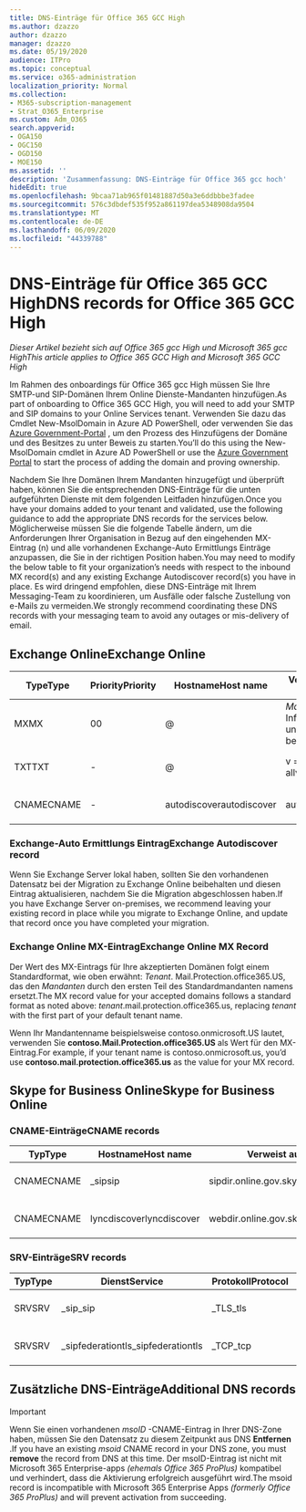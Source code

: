 ```yaml
---
title: DNS-Einträge für Office 365 GCC High
ms.author: dzazzo
author: dzazzo
manager: dzazzo
ms.date: 05/19/2020
audience: ITPro
ms.topic: conceptual
ms.service: o365-administration
localization_priority: Normal
ms.collection:
- M365-subscription-management
- Strat_O365_Enterprise
ms.custom: Adm_O365
search.appverid:
- OGA150
- OGC150
- OGD150
- MOE150
ms.assetid: ''
description: 'Zusammenfassung: DNS-Einträge für Office 365 gcc hoch'
hideEdit: true
ms.openlocfilehash: 9bcaa71ab965f01481887d50a3e6ddbbbe3fadee
ms.sourcegitcommit: 576c3dbdef535f952a861197dea5348908da9504
ms.translationtype: MT
ms.contentlocale: de-DE
ms.lasthandoff: 06/09/2020
ms.locfileid: "44339788"
---
```

# <a name="dns-records-for-office-365-gcc-high"></a><span data-ttu-id="f4399-103">DNS-Einträge für Office 365 GCC High</span><span class="sxs-lookup"><span data-stu-id="f4399-103">DNS records for Office 365 GCC High</span></span>

<span data-ttu-id="f4399-104">*Dieser Artikel bezieht sich auf Office 365 gcc High und Microsoft 365 gcc High*</span><span class="sxs-lookup"><span data-stu-id="f4399-104">*This article applies to Office 365 GCC High and Microsoft 365 GCC High*</span></span>

<span data-ttu-id="f4399-105">Im Rahmen des onboardings für Office 365 gcc High müssen Sie Ihre SMTP-und SIP-Domänen Ihrem Online Dienste-Mandanten hinzufügen.</span><span class="sxs-lookup"><span data-stu-id="f4399-105">As part of onboarding to Office 365 GCC High, you will need to add your SMTP and SIP domains to your Online Services tenant.</span></span>  <span data-ttu-id="f4399-106">Verwenden Sie dazu das Cmdlet New-MsolDomain in Azure AD PowerShell, oder verwenden Sie das [Azure Government-Portal](https://portal.azure.us) , um den Prozess des Hinzufügens der Domäne und des Besitzes zu unter Beweis zu starten.</span><span class="sxs-lookup"><span data-stu-id="f4399-106">You’ll do this using the New-MsolDomain cmdlet in Azure AD PowerShell or use the [Azure Government Portal](https://portal.azure.us) to start the process of adding the domain and proving ownership.</span></span>

<span data-ttu-id="f4399-107">Nachdem Sie Ihre Domänen Ihrem Mandanten hinzugefügt und überprüft haben, können Sie die entsprechenden DNS-Einträge für die unten aufgeführten Dienste mit dem folgenden Leitfaden hinzufügen.</span><span class="sxs-lookup"><span data-stu-id="f4399-107">Once you have your domains added to your tenant and validated, use the following guidance to add the appropriate DNS records for the services below.</span></span>  <span data-ttu-id="f4399-108">Möglicherweise müssen Sie die folgende Tabelle ändern, um die Anforderungen Ihrer Organisation in Bezug auf den eingehenden MX-Eintrag (n) und alle vorhandenen Exchange-Auto Ermittlungs Einträge anzupassen, die Sie in der richtigen Position haben.</span><span class="sxs-lookup"><span data-stu-id="f4399-108">You may need to modify the below table to fit your organization’s needs with respect to the inbound MX record(s) and any existing Exchange Autodiscover record(s) you have in place.</span></span>  <span data-ttu-id="f4399-109">Es wird dringend empfohlen, diese DNS-Einträge mit Ihrem Messaging-Team zu koordinieren, um Ausfälle oder falsche Zustellung von e-Mails zu vermeiden.</span><span class="sxs-lookup"><span data-stu-id="f4399-109">We strongly recommend coordinating these DNS records with your messaging team to avoid any outages or mis-delivery of email.</span></span>

## <a name="exchange-online"></a><span data-ttu-id="f4399-110">Exchange Online</span><span class="sxs-lookup"><span data-stu-id="f4399-110">Exchange Online</span></span>

| <span data-ttu-id="f4399-111">Type</span><span class="sxs-lookup"><span data-stu-id="f4399-111">Type</span></span> | <span data-ttu-id="f4399-112">Priority</span><span class="sxs-lookup"><span data-stu-id="f4399-112">Priority</span></span> | <span data-ttu-id="f4399-113">Hostname</span><span class="sxs-lookup"><span data-stu-id="f4399-113">Host name</span></span> | <span data-ttu-id="f4399-114">Verweist auf Adresse oder Wert</span><span class="sxs-lookup"><span data-stu-id="f4399-114">Points to address or value</span></span> | <span data-ttu-id="f4399-115">TTL</span><span class="sxs-lookup"><span data-stu-id="f4399-115">TTL</span></span> |
| --- | --- | --- | --- | --- |
| <span data-ttu-id="f4399-116">MX</span><span class="sxs-lookup"><span data-stu-id="f4399-116">MX</span></span> | <span data-ttu-id="f4399-117">0</span><span class="sxs-lookup"><span data-stu-id="f4399-117">0</span></span> | @ | <span data-ttu-id="f4399-118">*Mandanten*. Mail.Protection.office365.US (Weitere Informationen finden Sie weiter unten)</span><span class="sxs-lookup"><span data-stu-id="f4399-118">*tenant*.mail.protection.office365.us (see below for additional details)</span></span> | <span data-ttu-id="f4399-119">1 Hour</span><span class="sxs-lookup"><span data-stu-id="f4399-119">1 Hour</span></span> |
| <span data-ttu-id="f4399-120">TXT</span><span class="sxs-lookup"><span data-stu-id="f4399-120">TXT</span></span> | - | @ | <span data-ttu-id="f4399-121">v = spf1 include:SPF. Protection. office365. US-all</span><span class="sxs-lookup"><span data-stu-id="f4399-121">v=spf1 include:spf.protection.office365.us -all</span></span> | <span data-ttu-id="f4399-122">1 Hour</span><span class="sxs-lookup"><span data-stu-id="f4399-122">1 Hour</span></span> |
| <span data-ttu-id="f4399-123">CNAME</span><span class="sxs-lookup"><span data-stu-id="f4399-123">CNAME</span></span> | - | <span data-ttu-id="f4399-124">autodiscover</span><span class="sxs-lookup"><span data-stu-id="f4399-124">autodiscover</span></span> | <span data-ttu-id="f4399-125">autodiscover.office365.us</span><span class="sxs-lookup"><span data-stu-id="f4399-125">autodiscover.office365.us</span></span> | <span data-ttu-id="f4399-126">1 Hour</span><span class="sxs-lookup"><span data-stu-id="f4399-126">1 Hour</span></span> |

### <a name="exchange-autodiscover-record"></a><span data-ttu-id="f4399-127">Exchange-Auto Ermittlungs Eintrag</span><span class="sxs-lookup"><span data-stu-id="f4399-127">Exchange Autodiscover record</span></span>

<span data-ttu-id="f4399-128">Wenn Sie Exchange Server lokal haben, sollten Sie den vorhandenen Datensatz bei der Migration zu Exchange Online beibehalten und diesen Eintrag aktualisieren, nachdem Sie die Migration abgeschlossen haben.</span><span class="sxs-lookup"><span data-stu-id="f4399-128">If you have Exchange Server on-premises, we recommend leaving your existing record in place while you migrate to Exchange Online, and update that record once you have completed your migration.</span></span> 

### <a name="exchange-online-mx-record"></a><span data-ttu-id="f4399-129">Exchange Online MX-Eintrag</span><span class="sxs-lookup"><span data-stu-id="f4399-129">Exchange Online MX Record</span></span>

<span data-ttu-id="f4399-130">Der Wert des MX-Eintrags für Ihre akzeptierten Domänen folgt einem Standardformat, wie oben erwähnt: *Tenant*. Mail.Protection.office365.US, das den *Mandanten* durch den ersten Teil des Standardmandanten namens ersetzt.</span><span class="sxs-lookup"><span data-stu-id="f4399-130">The MX record value for your accepted domains follows a standard format as noted above: *tenant*.mail.protection.office365.us, replacing *tenant* with the first part of your default tenant name.</span></span>

<span data-ttu-id="f4399-131">Wenn Ihr Mandantenname beispielsweise contoso.onmicrosoft.US lautet, verwenden Sie **contoso.Mail.Protection.office365.US** als Wert für den MX-Eintrag.</span><span class="sxs-lookup"><span data-stu-id="f4399-131">For example, if your tenant name is contoso.onmicrosoft.us, you’d use **contoso.mail.protection.office365.us** as the value for your MX record.</span></span>

## <a name="skype-for-business-online"></a><span data-ttu-id="f4399-132">Skype for Business Online</span><span class="sxs-lookup"><span data-stu-id="f4399-132">Skype for Business Online</span></span>

### <a name="cname-records"></a><span data-ttu-id="f4399-133">CNAME-Einträge</span><span class="sxs-lookup"><span data-stu-id="f4399-133">CNAME records</span></span>

| <span data-ttu-id="f4399-134">Typ</span><span class="sxs-lookup"><span data-stu-id="f4399-134">Type</span></span> | <span data-ttu-id="f4399-135">Hostname</span><span class="sxs-lookup"><span data-stu-id="f4399-135">Host name</span></span> | <span data-ttu-id="f4399-136">Verweist auf Adresse oder Wert</span><span class="sxs-lookup"><span data-stu-id="f4399-136">Points to address or value</span></span> | <span data-ttu-id="f4399-137">TTL</span><span class="sxs-lookup"><span data-stu-id="f4399-137">TTL</span></span> |
| --- | --- | --- | --- |
| <span data-ttu-id="f4399-138">CNAME</span><span class="sxs-lookup"><span data-stu-id="f4399-138">CNAME</span></span> | <span data-ttu-id="f4399-139">_sip</span><span class="sxs-lookup"><span data-stu-id="f4399-139">sip</span></span> | <span data-ttu-id="f4399-140">sipdir.online.gov.skypeforbusiness.us</span><span class="sxs-lookup"><span data-stu-id="f4399-140">sipdir.online.gov.skypeforbusiness.us</span></span> | <span data-ttu-id="f4399-141">1 Hour</span><span class="sxs-lookup"><span data-stu-id="f4399-141">1 Hour</span></span> |
| <span data-ttu-id="f4399-142">CNAME</span><span class="sxs-lookup"><span data-stu-id="f4399-142">CNAME</span></span> | <span data-ttu-id="f4399-143">lyncdiscover</span><span class="sxs-lookup"><span data-stu-id="f4399-143">lyncdiscover</span></span> | <span data-ttu-id="f4399-144">webdir.online.gov.skypeforbusiness.us</span><span class="sxs-lookup"><span data-stu-id="f4399-144">webdir.online.gov.skypeforbusiness.us</span></span> | <span data-ttu-id="f4399-145">1 Hour</span><span class="sxs-lookup"><span data-stu-id="f4399-145">1 Hour</span></span> |

### <a name="srv-records"></a><span data-ttu-id="f4399-146">SRV-Einträge</span><span class="sxs-lookup"><span data-stu-id="f4399-146">SRV records</span></span>

| <span data-ttu-id="f4399-147">Typ</span><span class="sxs-lookup"><span data-stu-id="f4399-147">Type</span></span> | <span data-ttu-id="f4399-148">Dienst</span><span class="sxs-lookup"><span data-stu-id="f4399-148">Service</span></span> | <span data-ttu-id="f4399-149">Protokoll</span><span class="sxs-lookup"><span data-stu-id="f4399-149">Protocol</span></span> | <span data-ttu-id="f4399-150">Port</span><span class="sxs-lookup"><span data-stu-id="f4399-150">Port</span></span> | <span data-ttu-id="f4399-151">Schriftbreite</span><span class="sxs-lookup"><span data-stu-id="f4399-151">Weight</span></span> | <span data-ttu-id="f4399-152">Priorität</span><span class="sxs-lookup"><span data-stu-id="f4399-152">Priority</span></span> | <span data-ttu-id="f4399-153">Name</span><span class="sxs-lookup"><span data-stu-id="f4399-153">Name</span></span> | <span data-ttu-id="f4399-154">Ziel</span><span class="sxs-lookup"><span data-stu-id="f4399-154">Target</span></span> | <span data-ttu-id="f4399-155">TTL</span><span class="sxs-lookup"><span data-stu-id="f4399-155">TTL</span></span> |
| --- | --- | --- | --- | --- | --- | --- | --- | --- |
| <span data-ttu-id="f4399-156">SRV</span><span class="sxs-lookup"><span data-stu-id="f4399-156">SRV</span></span> | <span data-ttu-id="f4399-157">\_sip</span><span class="sxs-lookup"><span data-stu-id="f4399-157">\_sip</span></span> | <span data-ttu-id="f4399-158">\_TLS</span><span class="sxs-lookup"><span data-stu-id="f4399-158">\_tls</span></span> | <span data-ttu-id="f4399-159">443</span><span class="sxs-lookup"><span data-stu-id="f4399-159">443</span></span> | <span data-ttu-id="f4399-160">1 </span><span class="sxs-lookup"><span data-stu-id="f4399-160">1</span></span> | <span data-ttu-id="f4399-161">100</span><span class="sxs-lookup"><span data-stu-id="f4399-161">100</span></span> | @ | <span data-ttu-id="f4399-162">sipdir.online.gov.skypeforbusiness.us</span><span class="sxs-lookup"><span data-stu-id="f4399-162">sipdir.online.gov.skypeforbusiness.us</span></span> | <span data-ttu-id="f4399-163">1 Hour</span><span class="sxs-lookup"><span data-stu-id="f4399-163">1 Hour</span></span> |
| <span data-ttu-id="f4399-164">SRV</span><span class="sxs-lookup"><span data-stu-id="f4399-164">SRV</span></span> | <span data-ttu-id="f4399-165">\_sipfederationtls</span><span class="sxs-lookup"><span data-stu-id="f4399-165">\_sipfederationtls</span></span> | <span data-ttu-id="f4399-166">\_TCP</span><span class="sxs-lookup"><span data-stu-id="f4399-166">\_tcp</span></span> | <span data-ttu-id="f4399-167">5061</span><span class="sxs-lookup"><span data-stu-id="f4399-167">5061</span></span> | <span data-ttu-id="f4399-168">1 </span><span class="sxs-lookup"><span data-stu-id="f4399-168">1</span></span> | <span data-ttu-id="f4399-169">100</span><span class="sxs-lookup"><span data-stu-id="f4399-169">100</span></span> | @ | <span data-ttu-id="f4399-170">sipfed.online.gov.skypeforbusiness.us</span><span class="sxs-lookup"><span data-stu-id="f4399-170">sipfed.online.gov.skypeforbusiness.us</span></span> | <span data-ttu-id="f4399-171">1 Hour</span><span class="sxs-lookup"><span data-stu-id="f4399-171">1 Hour</span></span> |

## <a name="additional-dns-records"></a><span data-ttu-id="f4399-172">Zusätzliche DNS-Einträge</span><span class="sxs-lookup"><span data-stu-id="f4399-172">Additional DNS records</span></span>

> [!IMPORTANT]
> <span data-ttu-id="f4399-173">Wenn Sie einen vorhandenen *msoID* -CNAME-Eintrag in Ihrer DNS-Zone haben, müssen Sie den Datensatz zu diesem Zeitpunkt aus DNS **Entfernen** .</span><span class="sxs-lookup"><span data-stu-id="f4399-173">If you have an existing *msoid* CNAME record in your DNS zone, you must **remove** the record from DNS at this time.</span></span>  <span data-ttu-id="f4399-174">Der msoID-Eintrag ist nicht mit Microsoft 365 Enterprise-apps *(ehemals Office 365 ProPlus)* kompatibel und verhindert, dass die Aktivierung erfolgreich ausgeführt wird.</span><span class="sxs-lookup"><span data-stu-id="f4399-174">The msoid record is incompatible with Microsoft 365 Enterprise Apps *(formerly Office 365 ProPlus)* and will prevent activation from succeeding.</span></span>
